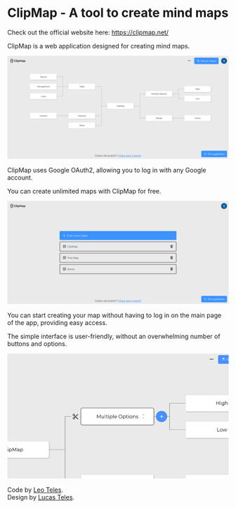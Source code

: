 # ClipMap - A tool to create mind maps

Check out the official website here: https://clipmap.net/

ClipMap is a web application designed for creating mind maps.

![Map editor page](images/clipmap-map.png)

ClipMap uses Google OAuth2, allowing you to log in with any Google account.

You can create unlimited maps with ClipMap for free.

![Maps page](images/clipmap-maps.png)

You can start creating your map without having to log in on the main page of the app, providing easy access.

The simple interface is user-friendly, without an overwhelming number of buttons and options.

![Maps page](images/clipmap-node.png)

Code by [Leo Teles](https://github.com/telesleo).
<br />
Design by [Lucas Teles](https://github.com/lucastelesss).
